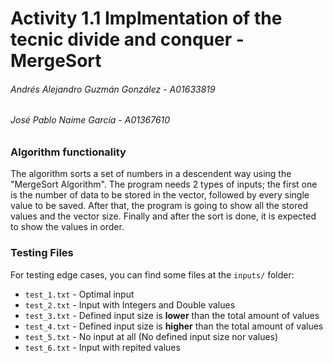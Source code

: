 # Activity 1.1 Implmentation of the tecnic divide and conquer - MergeSort
###### Andrés Alejandro Guzmán González - A01633819
###### José Pablo Naime García - A01367610

### Algorithm functionality

The algorithm sorts a set of numbers in a descendent way using the "MergeSort Algorithm". The program needs 2 types of inputs; the first one is the number of data to be stored in the vector, followed by every single value to be saved. After that, the program is going to show all the stored values and the vector size. Finally and after the sort is done, it is expected to show the values in order.

### Testing Files
For testing edge cases, you can find some files at the `inputs/` folder:

- `test_1.txt` - Optimal input
- `test_2.txt` - Input with Integers and Double values
- `test_3.txt` - Defined input size is **lower** than the total amount of values 
- `test_4.txt` - Defined input size is **higher** than the total amount of values
- `test_5.txt` - No input at all (No defined input size nor values)
- `test_6.txt` - Input with repited values
